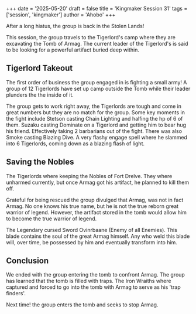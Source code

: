 +++
date = '2025-05-20'
draft = false
title = 'Kingmaker Session 31'
tags = ['session', 'kingmaker']
author = 'Ahobo'
+++

After a long hiatus, the group is back in the Stolen Lands!

This session, the group travels to the Tigerlord's camp where they are excavating the Tomb
of Armag. The current leader of the Tigerlord's is said to be looking for a powerful
artifact buried deep within.

## Tigerlord Takeout

The first order of business the group engaged in is fighting a small army! A group of 12
Tigerlords have set up camp outside the Tomb while their leader plunders the the inside of
it.

The group gets to work right away, the Tigerlords are tough and come in great numbers but
they are no match for the group. Some key moments in the fight include Stetson casting
Chain Lighting and halfing the hp of 6 of them. Suzaku casting Dominate on a Tigerlord and
getting him to bear hug his friend. Effectively taking 2 barbarians out of the fight. There
was also Smoke casting Blazing Dive. A very flashy engage spell where he slammed into 6
Tigerlords, coming down as a blazing flash of light.

## Saving the Nobles

The Tigerlords where keeping the Nobles of Fort Drelve. They where unharmed currently, but
once Armag got his artifact, he planned to kill them off.

Grateful for being rescued the group divulged that Armag, was not in fact Armag. No one
knows his true name, but he is not the true reborn great warrior of legend. However, the
artifact stored in the tomb would allow him to become the true warrior of legend.

The Legendary cursed Sword Ovinrbaane (Enemy of all Enemies). This blade contains the soul 
of the great Armag himself. Any who weld this blade will, over time, be possessed by 
him and eventually transform into him.

## Conclusion

We ended with the group entering the tomb to confront Armag. The group has learned that the
tomb is filled with traps. The Iron Wraiths where captured and forced to go into the tomb
with Armag to serve as his 'trap finders'. 

Next time! the group enters the tomb and seeks to stop Armag.